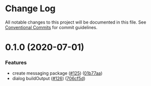 # Change Log

All notable changes to this project will be documented in this file.
See [Conventional Commits](https://conventionalcommits.org) for commit guidelines.

# 0.1.0 (2020-07-01)


### Features

* create messaging package ([#125](https://github.com/mikbry/Ziiircom/issues/125)) ([01b77aa](https://github.com/mikbry/Ziiircom/commit/01b77aabdc063cde706e6f8d123e6a71a7464365))
* dialog buildOutput ([#126](https://github.com/mikbry/Ziiircom/issues/126)) ([706cf5d](https://github.com/mikbry/Ziiircom/commit/706cf5de37529faab0ce8bec1ad69b8de6743f28))
